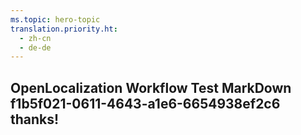```yaml
---
ms.topic: hero-topic
translation.priority.ht: 
  - zh-cn
  - de-de
---
```

## OpenLocalization Workflow Test MarkDown f1b5f021-0611-4643-a1e6-6654938ef2c6 thanks!
